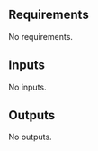 <!-- BEGIN_TF_DOCS -->
## Requirements

No requirements.

## Inputs

No inputs.

## Outputs

No outputs.
<!-- END_TF_DOCS -->